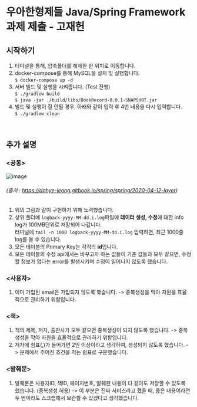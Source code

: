 # 우아한형제들 Java/Spring Framework 과제 제출 - 고재헌

## 시작하기

1. 터미널을 통해, 압축폴더를 해제한 한 위치로 이동합니다.
2. docker-compose를 통해 MySQL을 설치 및 실행합니다.
<br> `$ docker-compose up -d`
4. 서버 빌드 및 실행을 시켜줍니다. (Test 진행)
<br> `$ ./gradlew build`
<br> `$ java -jar ./build/libs/BookRecord-0.0.1-SNAPSHOT.jar`
5. 빌드 및 실행이 잘 안될 경우, 아래와 같이 입력 후 4번 내용을 다시 입력합니다.
<br> `$ ./gradlew clean`
<br>

## 추가 설명
### <공통>
![image](https://user-images.githubusercontent.com/72333462/121840903-39f1f700-cd18-11eb-8537-04709ea1db77.png)
###### (출처 : https://dahye-jeong.gitbook.io/spring/spring/2020-04-12-layer)

1. 위의 그림과 같이 구현하기 위해 노력했습니다.
2. 상위 폴더에 `logback-yyyy-MM-dd.i.log`파일에 **데이터 생성, 수정**에 대한 info log가 100MB단위로 저장되어 나갑니다.
<br> 터미널에 `tail -n 1000 logback-yyyy-MM-dd.i.log` 입력하면, 최근 1000줄 log를 볼 수 있습니다.
3. 모든 테이블의 Primary Key는 각각의 **id**입니다.
4. 모든 테이블의 수정 api에서는 바꾸고자 하는 값들이 기존 값들과 모두 같으면, 수정할 정보가 없다는 error를 발생시키며 수정이 일어나지 않도록 했습니다.

### <사용자>
1. 이미 가입된 email은 가입되지 않도록 했습니다.
-> 중복생성을 막아 자원을 효율적으로 관리하기 위함입니다.
### <책>
1. 책의 제목, 저자, 출판사가 모두 같으면 중복생성이 되지 않도록 했습니다.
-> 중복생성을 막아 자원을 효율적으로 관리하기 위함입니다.
2. 저자에 쉼표(,)가 들어가면 2인 이상이라고 생각하여, 생성되지 않도록 했습니다.
-> 문제에서 주어진 조건을 저는 쉼표로 구분했습니다.
### <발췌문>
1. 발췌문은 사용자ID, 책ID, 페이지번호, 발췌한 내용이 다 같아도 저장할 수 있도록 했습니다. (중복생성 허용)
-> 이 부분은 진짜 서비스라고 했을 때, 좋은 내용이라면 두 번이라도 스크랩해서 보관할 수 있겠다고 생각했습니다.

